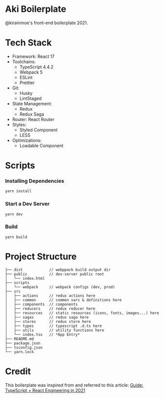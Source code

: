 # Aki Boilerplate

@kirainmoe's front-end boilerplate 2021.

# Tech Stack

- Framework: React 17
- Toolchains: 
  - TypeScript 4.4.2
  - Webpack 5
  - ESLint
  - Prettier
- Git:
  - Husky
  - LintStaged
- State Management:
  - Redux
  - Redux Saga
- Router: React Router
- Styles: 
  - Styled Component
  - LESS
- Optimizations:
  - Loadable Component

# Scripts

### Installing Dependencies

```sh
yarn install
```

### Start a Dev Server

```sh
yarn dev
```

### Build

```
yarn build
```

# Project Structure

```
├── dist            // webppack build output dir
├── public          // dev-server public root
│   └── index.html
├── scripts
│   └── webpack     // webpack configs (dev, prod)
├── src
│   ├── actions     // redux actions here
│   ├── common      // common vars & definitions here
│   ├── components  // components
│   ├── reducers    // redux reducer here
│   ├── resources   // static resources (icons, fonts, images...) here
│   ├── sagas       // redux saga here
│   ├── stores      // redux store here
│   ├── types       // typescript .d.ts here
│   ├── utils       // utility functions here
│   └── index.tsx   // *App Entry*
├── README.md
├── package.json
├── tsconfig.json
└── yarn.lock
```


# Credit

This boilerplate was inspired from and referred to this article: [Guide: TypeScript + React Engineering in 2021](https://zhuanlan.zhihu.com/p/403970666)